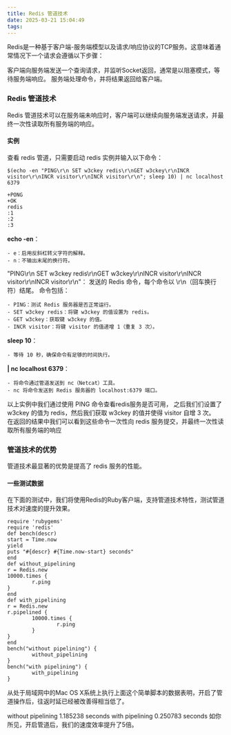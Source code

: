 ```yaml
---
title: Redis 管道技术
date: 2025-03-21 15:04:49
tags:
---
```

Redis是一种基于客户端-服务端模型以及请求/响应协议的TCP服务。这意味着通常情况下一个请求会遵循以下步骤：

客户端向服务端发送一个查询请求，并监听Socket返回，通常是以阻塞模式，等待服务端响应。
服务端处理命令，并将结果返回给客户端。

### Redis 管道技术
Redis 管道技术可以在服务端未响应时，客户端可以继续向服务端发送请求，并最终一次性读取所有服务端的响应。
#### 实例
查看 redis 管道，只需要启动 redis 实例并输入以下命令：
```text
$(echo -en "PING\r\n SET w3ckey redis\r\nGET w3ckey\r\nINCR visitor\r\nINCR visitor\r\nINCR visitor\r\n"; sleep 10) | nc localhost 6379
 
+PONG
+OK
redis
:1
:2
:3
```
**echo -en**：

    - e：启用反斜杠转义字符的解释。
    - n：不输出末尾的换行符。
"PING\r\n SET w3ckey redis\r\nGET w3ckey\r\nINCR visitor\r\nINCR visitor\r\nINCR visitor\r\n"：
发送的 Redis 命令，每个命令以 \r\n（回车换行符）结尾。
命令包括：

    - PING：测试 Redis 服务器是否正常运行。
    - SET w3ckey redis：将键 w3ckey 的值设置为 redis。
    - GET w3ckey：获取键 w3ckey 的值。
    - INCR visitor：将键 visitor 的值递增 1（重复 3 次）。
**sleep 10**：

    - 等待 10 秒，确保命令有足够的时间执行。
**| nc localhost 6379**：

    - 将命令通过管道发送到 nc（Netcat）工具。
    - nc 将命令发送到 Redis 服务器的 localhost:6379 端口。


以上实例中我们通过使用 PING 命令查看redis服务是否可用， 之后我们们设置了 w3ckey 的值为 redis，然后我们获取 w3ckey 的值并使得 visitor 自增 3 次。   
在返回的结果中我们可以看到这些命令一次性向 redis 服务提交，并最终一次性读取所有服务端的响应
### 管道技术的优势

管道技术最显著的优势是提高了 redis 服务的性能。

#### 一些测试数据
在下面的测试中，我们将使用Redis的Ruby客户端，支持管道技术特性，测试管道技术对速度的提升效果。
```text
require 'rubygems' 
require 'redis'
def bench(descr) 
start = Time.now 
yield 
puts "#{descr} #{Time.now-start} seconds" 
end
def without_pipelining 
r = Redis.new 
10000.times { 
        r.ping 
} 
end
def with_pipelining 
r = Redis.new 
r.pipelined { 
        10000.times { 
                r.ping 
        } 
} 
end
bench("without pipelining") { 
        without_pipelining 
} 
bench("with pipelining") { 
        with_pipelining 
}
```
从处于局域网中的Mac OS X系统上执行上面这个简单脚本的数据表明，开启了管道操作后，往返时延已经被改善得相当低了。

without pipelining 1.185238 seconds 
with pipelining 0.250783 seconds
如你所见，开启管道后，我们的速度效率提升了5倍。